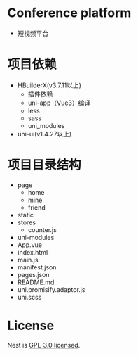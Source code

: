 # Conference platform
- 短视频平台

# 项目依赖
- HBuilderX(v3.7.11以上)
  - 插件依赖
  - uni-app（Vue3）编译
  - less
  - sass
  - uni_modules
- uni-ui(v1.4.27以上)

# 项目目录结构
- page
  * home
  * mine
  * friend
- static
- stores
  - counter.js
- uni-modules
- App.vue
- index.html
- main.js
- manifest.json
- pages.json
- README.md
- uni.promisify.adaptor.js
- uni.scss

# License

Nest is [GPL-3.0 licensed](LICENSE).